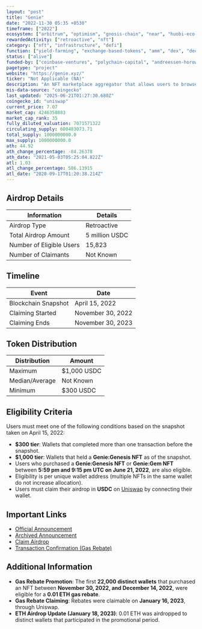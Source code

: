 ```yaml
---
layout: "post"
title: "Genie"
date: "2022-11-30 05:35 +0530"
timeframe: ["2022"]
ecosystem: ["arbitrum", "optimism", "gnosis-chain", "near", "huobi-eco-chain", "avalanche", "bnb", "unichain", "sora", "energi", "harmony", "ethereum", "polygon"]
rewardedActivity: ["retroactive", "nft"]
category: ["nft", "infrastructure", "defi"]
function: ["yield-farming", "exchange-based-tokens", "amm", "dex", "decentralized-finance", "blockchain"]
status: ["alive"]
funded-by: ["coinbase-ventures", "polychain-capital", "andreessen-horowitz-a16z", "blockchain-capital", "paradigm"]
pagetype: "project"
website: "https://genie.xyz/"
ticker: "Not Applicable (NA)"
description: "An NFT marketplace aggregator that allows users to browse, buy, sell, and trade across major NFT marketplaces, with gas savings of up to 40%. Acquired by Uniswap Labs in June 2022."
mis-data-source: "coingecko"
last_updated: "2025-06-21T01:27:30.680Z"
coingecko_id: "uniswap"
current_price: 7.07
market_cap: 4246358883
market_cap_rank: 35
fully_diluted_valuation: 7071571322
circulating_supply: 600483073.71
total_supply: 1000000000.0
max_supply: 1000000000.0
ath: 44.92
ath_change_percentage: -84.26378
ath_date: "2021-05-03T05:25:04.822Z"
atl: 1.03
atl_change_percentage: 586.13915
atl_date: "2020-09-17T01:20:38.214Z"
---
```


## Airdrop Details

| Information              | Details        |
| ------------------------ | -------------- |
| Airdrop Type             | Retroactive    |
| Total Airdrop Amount     | 5 million USDC |
| Number of Eligible Users | 15,823         |
| Number of Claimants      | Not Known      |

## Timeline

| Event               | Date              |
| ------------------- | ----------------- |
| Blockchain Snapshot | April 15, 2022    |
| Claiming Started    | November 30, 2022 |
| Claiming Ends       | November 30, 2023 |

## Token Distribution

| Distribution   | Amount      |
| -------------- | ----------- |
| Maximum        | $1,000 USDC |
| Median/Average | Not Known   |
| Minimum        | $300 USDC   |

## Eligibility Criteria

Users must meet one of the following conditions based on the snapshot taken on April 15, 2022:

- **$300 tier**: Wallets that completed more than one transaction before the snapshot.
- **$1,000 tier**: Wallets that held a **Genie:Genesis NFT** as of the snapshot.
- Users who purchased a **Genie:Genesis NFT** or **Genie:Gem NFT** between **5:59 pm and 9:15 pm UTC on June 21, 2022**, are also eligible.
- Eligibility is per unique wallet address (multiple NFTs in the same wallet do not increase allocation).
- Users must claim their airdrop in **USDC** on [Uniswap](https://app.uniswap.org) by connecting their wallet.

## Important Links

- [Official Announcement](https://blog.uniswap.org/uniswap-nft-aggregator-announcement)
- [Archived Announcement](https://web.archive.org/web/20230509145608/https://blog.uniswap.org/uniswap-nft-aggregator-announcement)
- [Claim Airdrop](https://app.uniswap.org)
- [Transaction Confirmation (Gas Rebate)](https://etherscan.io)

## Additional Information

- **Gas Rebate Promotion**: The first **22,000 distinct wallets** that purchased an NFT between **November 30, 2022, and December 14, 2022**, were eligible for a **0.01 ETH gas rebate**.
- **Gas Rebate Claiming**: Rebates were claimable on **January 16, 2023**, through Uniswap.
- **ETH Airdrop Update (January 18, 2023)**: 0.01 ETH was airdropped to distinct wallets that participated in the promotional period.